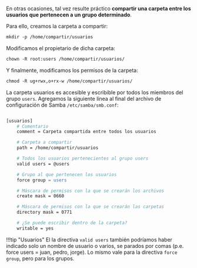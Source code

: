 En otras ocasiones, tal vez resulte práctico **compartir una carpeta entre los usuarios que pertenecen a un grupo determinado**. 

Para ello, creamos la carpeta a compartir: 
```apache
mkdir -p /home/compartir/usuarios
```

Modificamos el propietario de dicha carpeta: 

```apache
chown -R root:users /home/compartir/usuarios/
```

Y finalmente, modificamos los permisos de la carpeta: 
```apache
chmod -R ug+rwx,o+rx-w /home/compartir/usuarios/
```

La carpeta usuarios es accesible y escribible por todos los miembros del grupo `users`. Agregamos la siguiente línea al final del archivo de configuración de Samba `/etc/samba/smb.conf`:

```apache

[usuarios]
	# Comentario
	comment = Carpeta compartida entre todos los usuarios

	# Carpeta a compartir
	path = /home/compartir/usuarios

	# Todos los usuarios pertenecientes al grupo users
	valid users = @users

	# Grupo al que pertenecen los usuarios
	force group = users

	# Máscara de permisos con la que se crearán los archivos
	create mask = 0660

	# Máscara de permisos con la que se crearán las carpetas
	directory mask = 0771

	# ¿Se puede escribir dentro de la carpeta?
	writable = yes
```

!!!tip "Usuarios"
		El la directiva `valid users` también podríamos haber indicado solo un nombre de usuario o varios, se parados por comas (p.e. force users = juan, pedro, jorge). Lo mismo vale para la directiva `force group`, pero para los grupos. 
